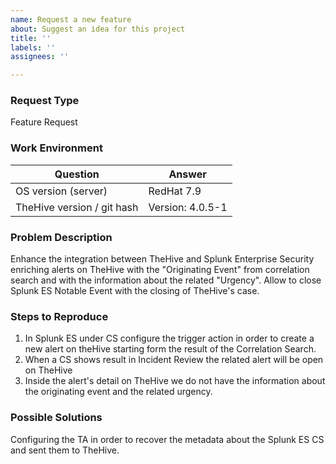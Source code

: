 ```yaml
---
name: Request a new feature
about: Suggest an idea for this project
title: ''
labels: ''
assignees: ''

---
```


### Request Type
Feature Request

### Work Environment

| Question              | Answer
|---------------------------|--------------------
| OS version (server)       | RedHat 7.9 
| TheHive version / git hash   | Version: 4.0.5-1



### Problem Description
Enhance the integration between TheHive and Splunk Enterprise Security enriching alerts on TheHive with the "Originating Event" from correlation search and with the information about the related "Urgency".
Allow to close Splunk ES Notable Event with the closing of TheHive's case.

### Steps to Reproduce
1. In Splunk ES under CS configure the trigger action in order to create a new alert on theHive starting form the result of the Correlation Search.
2. When a CS shows result in Incident Review the related alert will be open on TheHive
3. Inside the alert's detail on TheHive we do not have the information about the originating event and the related urgency.

### Possible Solutions
Configuring the TA in order to recover the metadata about the Splunk ES CS and sent them to TheHive.
